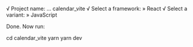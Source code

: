 √ Project name: ... calendar_vite
√ Select a framework: » React
√ Select a variant: » JavaScript

Done. Now run:

  cd calendar_vite
  yarn
  yarn dev
